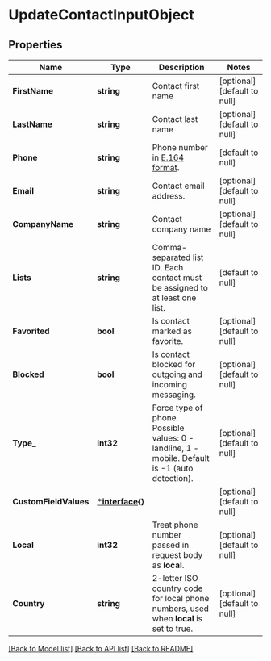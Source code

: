 # UpdateContactInputObject

## Properties
Name | Type | Description | Notes
------------ | ------------- | ------------- | -------------
**FirstName** | **string** | Contact first name | [optional] [default to null]
**LastName** | **string** | Contact last name | [optional] [default to null]
**Phone** | **string** | Phone number in [E.164 format](https://en.wikipedia.org/wiki/E.164). | [default to null]
**Email** | **string** | Contact email address. | [optional] [default to null]
**CompanyName** | **string** | Contact company name | [optional] [default to null]
**Lists** | **string** | Comma-separated [list](http://docs.textmagictesting.com/#section/Lists) ID. Each contact must be assigned to at least one list. | [default to null]
**Favorited** | **bool** | Is contact marked as favorite. | [optional] [default to null]
**Blocked** | **bool** | Is contact blocked for outgoing and incoming messaging. | [optional] [default to null]
**Type_** | **int32** | Force type of phone. Possible values: 0 - landline, 1 - mobile. Default is -1 (auto detection). | [optional] [default to null]
**CustomFieldValues** | [***interface{}**](interface{}.md) |  | [optional] [default to null]
**Local** | **int32** | Treat phone number passed in request body as **local**. | [optional] [default to null]
**Country** | **string** | 2-letter ISO country code for local phone numbers, used when **local** is set to true. | [optional] [default to null]

[[Back to Model list]](../README.md#documentation-for-models) [[Back to API list]](../README.md#documentation-for-api-endpoints) [[Back to README]](../README.md)


